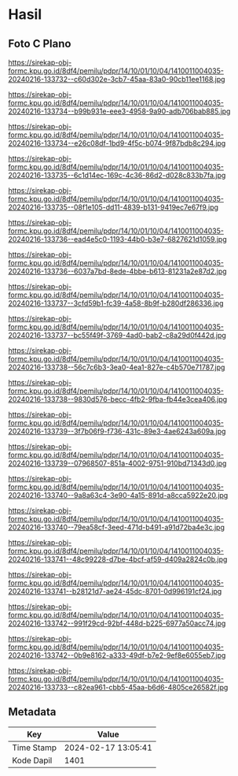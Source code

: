 # Hasil

## Foto C Plano

https://sirekap-obj-formc.kpu.go.id/8df4/pemilu/pdpr/14/10/01/10/04/1410011004035-20240216-133732--c60d302e-3cb7-45aa-83a0-90cb11ee1168.jpg

https://sirekap-obj-formc.kpu.go.id/8df4/pemilu/pdpr/14/10/01/10/04/1410011004035-20240216-133734--b99b931e-eee3-4958-9a90-adb706bab885.jpg

https://sirekap-obj-formc.kpu.go.id/8df4/pemilu/pdpr/14/10/01/10/04/1410011004035-20240216-133734--e26c08df-1bd9-4f5c-b074-9f87bdb8c294.jpg

https://sirekap-obj-formc.kpu.go.id/8df4/pemilu/pdpr/14/10/01/10/04/1410011004035-20240216-133735--6c1d14ec-169c-4c36-86d2-d028c833b7fa.jpg

https://sirekap-obj-formc.kpu.go.id/8df4/pemilu/pdpr/14/10/01/10/04/1410011004035-20240216-133735--08f1e105-dd11-4839-b131-9419ec7e67f9.jpg

https://sirekap-obj-formc.kpu.go.id/8df4/pemilu/pdpr/14/10/01/10/04/1410011004035-20240216-133736--ead4e5c0-1193-44b0-b3e7-6827621d1059.jpg

https://sirekap-obj-formc.kpu.go.id/8df4/pemilu/pdpr/14/10/01/10/04/1410011004035-20240216-133736--6037a7bd-8ede-4bbe-b613-81231a2e87d2.jpg

https://sirekap-obj-formc.kpu.go.id/8df4/pemilu/pdpr/14/10/01/10/04/1410011004035-20240216-133737--3cfd59b1-fc39-4a58-8b9f-b280df286336.jpg

https://sirekap-obj-formc.kpu.go.id/8df4/pemilu/pdpr/14/10/01/10/04/1410011004035-20240216-133737--bc55f49f-3769-4ad0-bab2-c8a29d0f442d.jpg

https://sirekap-obj-formc.kpu.go.id/8df4/pemilu/pdpr/14/10/01/10/04/1410011004035-20240216-133738--56c7c6b3-3ea0-4ea1-827e-c4b570e71787.jpg

https://sirekap-obj-formc.kpu.go.id/8df4/pemilu/pdpr/14/10/01/10/04/1410011004035-20240216-133738--9830d576-becc-4fb2-9fba-fb44e3cea406.jpg

https://sirekap-obj-formc.kpu.go.id/8df4/pemilu/pdpr/14/10/01/10/04/1410011004035-20240216-133739--3f7b06f9-f736-431c-89e3-4ae6243a609a.jpg

https://sirekap-obj-formc.kpu.go.id/8df4/pemilu/pdpr/14/10/01/10/04/1410011004035-20240216-133739--07968507-851a-4002-9751-910bd71343d0.jpg

https://sirekap-obj-formc.kpu.go.id/8df4/pemilu/pdpr/14/10/01/10/04/1410011004035-20240216-133740--9a8a63c4-3e90-4a15-891d-a8cca5922e20.jpg

https://sirekap-obj-formc.kpu.go.id/8df4/pemilu/pdpr/14/10/01/10/04/1410011004035-20240216-133740--79ea58cf-3eed-471d-b491-a91d72ba4e3c.jpg

https://sirekap-obj-formc.kpu.go.id/8df4/pemilu/pdpr/14/10/01/10/04/1410011004035-20240216-133741--48c99228-d7be-4bcf-af59-d409a2824c0b.jpg

https://sirekap-obj-formc.kpu.go.id/8df4/pemilu/pdpr/14/10/01/10/04/1410011004035-20240216-133741--b28121d7-ae24-45dc-8701-0d996191cf24.jpg

https://sirekap-obj-formc.kpu.go.id/8df4/pemilu/pdpr/14/10/01/10/04/1410011004035-20240216-133742--991f29cd-92bf-448d-b225-6977a50acc74.jpg

https://sirekap-obj-formc.kpu.go.id/8df4/pemilu/pdpr/14/10/01/10/04/1410011004035-20240216-133742--0b9e8162-a333-49df-b7e2-9ef8e6055eb7.jpg

https://sirekap-obj-formc.kpu.go.id/8df4/pemilu/pdpr/14/10/01/10/04/1410011004035-20240216-133733--c82ea961-cbb5-45aa-b6d6-4805ce26582f.jpg


## Metadata

| Key        | Value               |
| ---------- | ------------------- |
| Time Stamp | 2024-02-17 13:05:41 |
| Kode Dapil | 1401                |



